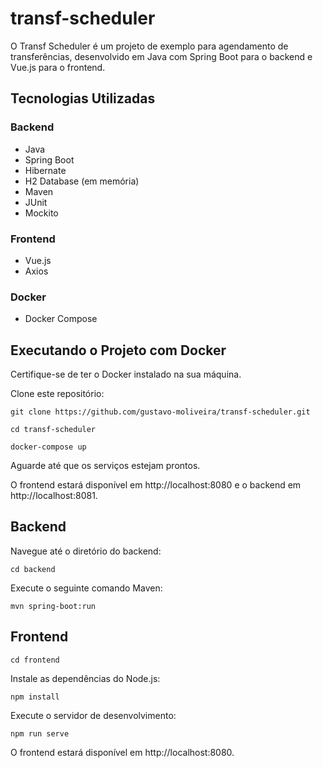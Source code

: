# transf-scheduler

O Transf Scheduler é um projeto de exemplo para agendamento de transferências, desenvolvido em Java com Spring Boot para o backend e Vue.js para o frontend.

## Tecnologias Utilizadas

### Backend
- Java
- Spring Boot
- Hibernate
- H2 Database (em memória)
- Maven
- JUnit
- Mockito

### Frontend
- Vue.js
- Axios

### Docker
- Docker Compose
  
## Executando o Projeto com Docker

Certifique-se de ter o Docker instalado na sua máquina.

Clone este repositório:
```
git clone https://github.com/gustavo-moliveira/transf-scheduler.git
```
```
cd transf-scheduler
```
```
docker-compose up
```

Aguarde até que os serviços estejam prontos.

O frontend estará disponível em http://localhost:8080 e o backend em http://localhost:8081.

## Backend

Navegue até o diretório do backend:
```
cd backend
```
Execute o seguinte comando Maven:
```
mvn spring-boot:run
```
## Frontend
```
cd frontend
```
Instale as dependências do Node.js:
```
npm install
```
Execute o servidor de desenvolvimento:
```
npm run serve
```
O frontend estará disponível em http://localhost:8080.

